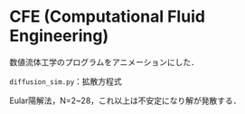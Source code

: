 # CFE (Computational Fluid Engineering)
数値流体工学のプログラムをアニメーションにした．

`diffusion_sim.py`：拡散方程式

Eular陽解法，N=2~28，これ以上は不安定になり解が発散する．
